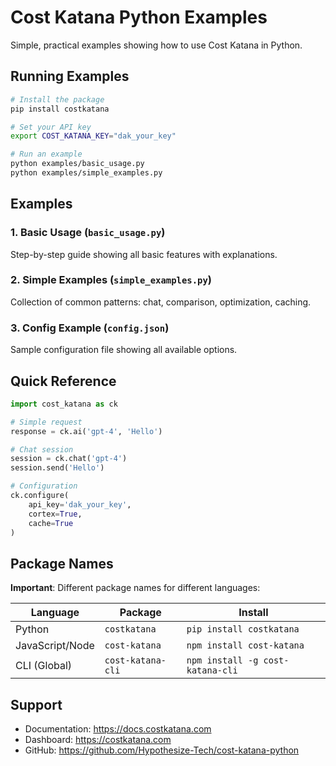 # Cost Katana Python Examples

Simple, practical examples showing how to use Cost Katana in Python.

## Running Examples

```bash
# Install the package
pip install costkatana

# Set your API key
export COST_KATANA_KEY="dak_your_key"

# Run an example
python examples/basic_usage.py
python examples/simple_examples.py
```

## Examples

### 1. Basic Usage (`basic_usage.py`)
Step-by-step guide showing all basic features with explanations.

### 2. Simple Examples (`simple_examples.py`)
Collection of common patterns: chat, comparison, optimization, caching.

### 3. Config Example (`config.json`)
Sample configuration file showing all available options.

## Quick Reference

```python
import cost_katana as ck

# Simple request
response = ck.ai('gpt-4', 'Hello')

# Chat session
session = ck.chat('gpt-4')
session.send('Hello')

# Configuration
ck.configure(
    api_key='dak_your_key',
    cortex=True,
    cache=True
)
```

## Package Names

**Important**: Different package names for different languages:

| Language | Package | Install |
|----------|---------|---------|
| Python | `costkatana` | `pip install costkatana` |
| JavaScript/Node | `cost-katana` | `npm install cost-katana` |
| CLI (Global) | `cost-katana-cli` | `npm install -g cost-katana-cli` |

## Support

- Documentation: https://docs.costkatana.com
- Dashboard: https://costkatana.com
- GitHub: https://github.com/Hypothesize-Tech/cost-katana-python
